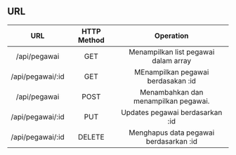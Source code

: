 ## URL



| 		URL         | HTTP Method |               Operation                |
|:-----------------:| :---------: |:--------------------------------------:|
| /api/pegawai      |  GET 	      | Menampilkan list pegawai dalam array   |
| /api/pegawai/:id  |  GET        | MEnampilkan pegawai berdasakan :id     |
| /api/pegawai      |  POST       | Menambahkan dan menampilkan pegawai.   |
| /api/pegawai/:id  |  PUT        | Updates pegawai berdasarkan :id        |
| /api/pegawai/:id  |  DELETE     | Menghapus data pegawai berdasarkan :id |